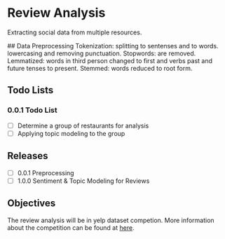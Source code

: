 # Review Analysis

Extracting social data from multiple resources.

## Data Preprocessing
Tokenization: splitting to sentenses and to words. lowercasing and removing punctuation.
Stopwords: are removed.
Lemmatized: words in third person changed to first and verbs past and future tenses to present.
Stemmed: words reduced to root form.

## Todo Lists

### 0.0.1 Todo List

- [ ] Determine a group of restaurants for analysis
- [ ] Applying topic modeling to the group

## Releases

- [ ] 0.0.1 Preprocessing
- [ ] 1.0.0 Sentiment & Topic Modeling for Reviews

## Objectives

The review analysis will be in yelp dataset competion. More information about the competition can be found at [here](https://www.yelp.com/dataset/challenge).